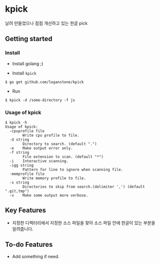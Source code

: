 # kpick
날려 만들었으나 점점 개선하고 있는 한글 pick

## Getting started

### Install

* Install golang ;)

* Install `kpick`

```shell
$ go get github.com/loganstone/kpick
```

* Run

```shell
$ kpick -d /some-directory -f js

```

### Usage of kpick

```shell
$ kpick -h
Usage of kpick:
  -cpuprofile file
        Write cpu profile to file.
  -d string
        Directory to search. (default ".")
  -e    Make output error only.
  -f string
        File extension to scan. (default "*")
  -i    Interactive scanning.
  -igg string
        Pattern for line to ignore when scanning file.
  -memprofile file
        Write memory profile to file.
  -s string
        Directories to skip from search.(delimiter ',') (default ".git,tmp")
  -v    Make some output more verbose.
```

## Key Features

- 지정한 디렉터리에서 지정한 소스 파일을 찾아
  소스 파일 안에 한글이 있는 부분을 알려줍니다.

## To-do Features

- Add something if need.
